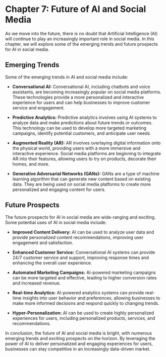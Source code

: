 Chapter 7: Future of AI and Social Media
========================================

As we move into the future, there is no doubt that Artificial Intelligence (AI) will continue to play an increasingly important role in social media. In this chapter, we will explore some of the emerging trends and future prospects for AI in social media.

Emerging Trends
---------------

Some of the emerging trends in AI and social media include:

* **Conversational AI:** Conversational AI, including chatbots and voice assistants, are becoming increasingly popular on social media platforms. These technologies provide a more personalized and interactive experience for users and can help businesses to improve customer service and engagement.

* **Predictive Analytics:** Predictive analytics involves using AI systems to analyze data and make predictions about future trends or outcomes. This technology can be used to develop more targeted marketing campaigns, identify potential customers, and anticipate user needs.

* **Augmented Reality (AR):** AR involves overlaying digital information onto the physical world, providing users with a more immersive and interactive experience. Social media platforms are beginning to integrate AR into their features, allowing users to try on products, decorate their homes, and more.

* **Generative Adversarial Networks (GANs):** GANs are a type of machine learning algorithm that can generate new content based on existing data. They are being used on social media platforms to create more personalized and engaging content for users.

Future Prospects
----------------

The future prospects for AI in social media are wide-ranging and exciting. Some potential uses of AI in social media include:

* **Improved Content Delivery:** AI can be used to analyze user data and provide personalized content recommendations, improving user engagement and satisfaction.

* **Enhanced Customer Service:** Conversational AI systems can provide 24/7 customer service and support, improving response times and enhancing the overall user experience.

* **Automated Marketing Campaigns:** AI-powered marketing campaigns can be more targeted and effective, leading to higher conversion rates and increased revenue.

* **Real-time Analytics:** AI-powered analytics systems can provide real-time insights into user behavior and preferences, allowing businesses to make more informed decisions and respond quickly to changing trends.

* **Hyper-Personalization:** AI can be used to create highly personalized experiences for users, including personalized products, services, and recommendations.

In conclusion, the future of AI and social media is bright, with numerous emerging trends and exciting prospects on the horizon. By leveraging the power of AI to deliver personalized and engaging experiences for users, businesses can stay competitive in an increasingly data-driven market.
